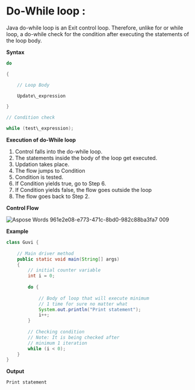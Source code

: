 

# Do-While loop :

Java do-while loop is an Exit control loop. Therefore, unlike for or while loop, a do-while check for the condition after executing the statements of the loop body.

**Syntax**
~~~java
do

{

    // Loop Body

    Update\_expression

}

// Condition check

while (test\_expression);
~~~

**Execution of do-While loop** 

1. Control falls into the do-while loop.
1. The statements inside the body of the loop get executed.
1. Updation takes place.
1. The flow jumps to Condition
1. Condition is tested. 
1. If Condition yields true, go to Step 6.
1. If Condition yields false, the flow goes outside the loop
1. The flow goes back to Step 2.

**Control Flow**

![Aspose Words 961e2e08-e773-471c-8bd0-982c88ba3fa7 009](https://github.com/rhushikesh2000/Java_tutorial/assets/124034778/4b23f694-1465-4327-a298-17b096852576)

**Example**

~~~java
class Guvi {
 
    // Main driver method
    public static void main(String[] args)
    {
        // initial counter variable
        int i = 0;
 
        do {
 
            // Body of loop that will execute minimum
            // 1 time for sure no matter what
            System.out.println("Print statement");
            i++;
        }
 
        // Checking condition
        // Note: It is being checked after
        // minimum 1 iteration
        while (i < 0);
    }
}
~~~

**Output**
~~~
Print statement
~~~

